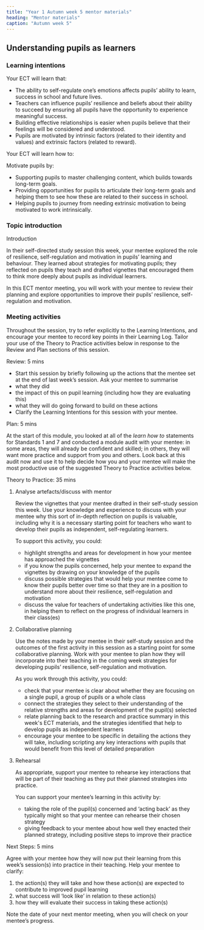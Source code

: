 ```yaml
---
title: "Year 1 Autumn week 5 mentor materials"
heading: "Mentor materials"
caption: "Autumn week 5"
---
```



## Understanding pupils as learners

### Learning intentions

Your ECT will learn that:

- The ability to self-regulate one’s emotions affects pupils’ ability to learn, success in school and future lives.
- Teachers can influence pupils’ resilience and beliefs about their ability to succeed by ensuring all pupils have the opportunity to experience meaningful success.
- Building effective relationships is easier when pupils believe that their feelings will be considered and understood.
- Pupils are motivated by intrinsic factors (related to their identity and values) and extrinsic factors (related to reward).

Your ECT will learn how to:

Motivate pupils by:

- Supporting pupils to master challenging content, which builds towards long-term goals.
- Providing opportunities for pupils to articulate their long-term goals and helping them to see how these are related to their success in school.
- Helping pupils to journey from needing extrinsic motivation to being motivated to work intrinsically.

### Topic introduction

Introduction

In their self-directed study session this week, your mentee explored the role of resilience, self-regulation and motivation in pupils’ learning and behaviour. They learned about strategies for motivating pupils; they reflected on pupils they teach and drafted vignettes that encouraged them to think more deeply about pupils as individual learners.

In this ECT mentor meeting, you will work with your mentee to review their planning and explore opportunities to improve their pupils’ resilience, self-regulation and motivation.


### Meeting activities

Throughout the session, try to refer explicitly to the Learning Intentions, and encourage your mentee to record key points in their Learning Log. Tailor your use of the Theory to Practice activities below in response to the Review and Plan sections of this session.

Review: 5 mins

- Start this session by briefly following up the actions that the mentee set at the end of last week’s session. Ask your mentee to summarise
- what they did
- the impact of this on pupil learning (including how they are evaluating this)
- what they will do going forward to build on these actions
- Clarify the Learning Intentions for this session with your mentee.

Plan: 5 mins

At the start of this module, you looked at all of the _learn how to_ statements for Standards 1 and 7 and conducted a module audit with your mentee: in some areas, they will already be confident and skilled; in others, they will want more practice and support from you and others. Look back at this audit now and use it to help decide how you and your mentee will make the most productive use of the suggested Theory to Practice activities below.

Theory to Practice: 35 mins

1. Analyse artefacts/discuss with mentor

    Review the vignettes that your mentee drafted in their self-study session this week. Use your knowledge and experience to discuss with your mentee why this sort of in-depth reflection on pupils is valuable, including why it is a necessary starting point for teachers who want to develop their pupils as independent, self-regulating learners.

    To support this activity, you could:

     - highlight strengths and areas for development in how your mentee has approached the vignettes
    - if you know the pupils concerned, help your mentee to expand the vignettes by drawing on your knowledge of the pupils
    - discuss possible strategies that would help your mentee come to know their pupils better over time so that they are in a position to understand more about their resilience, self-regulation and motivation
    - discuss the value for teachers of undertaking activities like this one, in helping them to reflect on the progress of individual learners in their class(es)

2. Collaborative planning

    Use the notes made by your mentee in their self-study session and the outcomes of the first activity in this session as a starting point for some collaborative planning. Work with your mentee to plan how they will incorporate into their teaching in the coming week strategies for developing pupils’ resilience, self-regulation and motivation.

    As you work through this activity, you could:

    - check that your mentee is clear about whether they are focusing on a single pupil, a group of pupils or a whole class
    - connect the strategies they select to their understanding of the relative strengths and areas for development of the pupil(s) selected
    - relate planning back to the research and practice summary in this week's ECT materials, and the strategies identified that help to develop pupils as independent learners
    - encourage your mentee to be specific in detailing the actions they will take, including scripting any key interactions with pupils that would benefit from this level of detailed preparation

3. Rehearsal

    As appropriate, support your mentee to rehearse key interactions that will be part of their teaching as they put their planned strategies into practice.

    You can support your mentee’s learning in this activity by:

    - taking the role of the pupil(s) concerned and ‘acting back’ as they typically might so that your mentee can rehearse their chosen strategy
    - giving feedback to your mentee about how well they enacted their planned strategy, including positive steps to improve their practice

Next Steps: 5 mins

Agree with your mentee how they will now put their learning from this week’s session(s) into practice in their teaching. Help your mentee to clarify:

1. the action(s) they will take and how these action(s) are expected to contribute to improved pupil learning
2. what success will ‘look like’ in relation to these action(s)
3. how they will evaluate their success in taking these action(s)

Note the date of your next mentor meeting, when you will check on your mentee’s progress.


